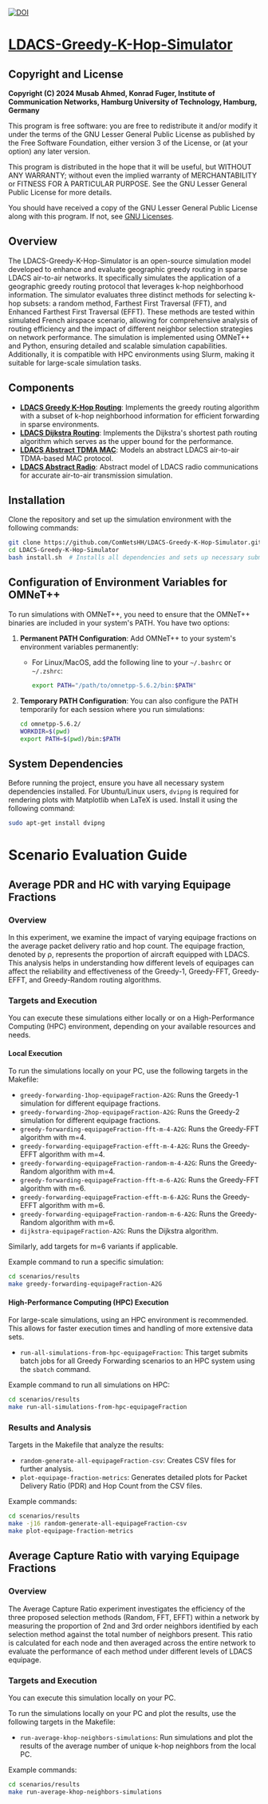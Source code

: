 [![DOI](https://zenodo.org/badge/DOI/10.5281/zenodo.12911062.svg)](https://doi.org/10.5281/zenodo.12911062)

# [LDACS-Greedy-K-Hop-Simulator](https://github.com/ComNetsHH/LDACS-Greedy-K-Hop-Simulator)

## Copyright and License

**Copyright (C) 2024 Musab Ahmed, Konrad Fuger, Institute of Communication Networks, Hamburg University of Technology, Hamburg, Germany**

This program is free software: you are free to redistribute it and/or modify it under the terms of the GNU Lesser General Public License as published by the Free Software Foundation, either version 3 of the License, or (at your option) any later version.

This program is distributed in the hope that it will be useful, but WITHOUT ANY WARRANTY; without even the implied warranty of MERCHANTABILITY or FITNESS FOR A PARTICULAR PURPOSE. See the GNU Lesser General Public License for more details.

You should have received a copy of the GNU Lesser General Public License along with this program. If not, see [GNU Licenses](https://www.gnu.org/licenses/).

## Overview
The LDACS-Greedy-K-Hop-Simulator is an open-source simulation model developed to enhance and evaluate geographic greedy routing in sparse LDACS air-to-air networks. It specifically simulates the application of a geographic greedy routing protocol that leverages k-hop neighborhood information. The simulator evaluates three distinct methods for selecting k-hop subsets: a random method, Farthest First Traversal (FFT), and Enhanced Farthest First Traversal (EFFT). These methods are tested within simulated French airspace scenario, allowing for comprehensive analysis of routing efficiency and the impact of different neighbor selection strategies on network performance. The simulation is implemented using OMNeT++ and Python, ensuring detailed and scalable simulation capabilities. Additionally, it is compatible with HPC environments using Slurm, making it suitable for large-scale simulation tasks.

## Components
- **[LDACS Greedy K-Hop Routing](https://github.com/ComNetsHH/LDACS-Greedy-K-Hop-Routing)**: Implements the greedy routing algorithm with a subset of k-hop neighborhood information for efficient forwarding in sparse environments.
- **[LDACS Dijkstra Routing](https://github.com/ComNetsHH/LDACS-Dijkstra)**: Implements the Dijkstra's shortest path routing algorithm which serves as the upper bound for the performance.
- **[LDACS Abstract TDMA MAC](https://github.com/ComNetsHH/LDACS-Abstract-TDMA-MAC)**: Models an abstract LDACS air-to-air TDMA-based MAC protocol.
- **[LDACS Abstract Radio](https://github.com/ComNetsHH/LDACS-Abstract-Radio)**: Abstract model of LDACS radio communications for accurate air-to-air transmission simulation.

## Installation
Clone the repository and set up the simulation environment with the following commands:
```bash
git clone https://github.com/ComNetsHH/LDACS-Greedy-K-Hop-Simulator.git
cd LDACS-Greedy-K-Hop-Simulator
bash install.sh  # Installs all dependencies and sets up necessary submodules
```

## Configuration of Environment Variables for OMNeT++

To run simulations with OMNeT++, you need to ensure that the OMNeT++ binaries are included in your system's PATH. You have two options:

1. **Permanent PATH Configuration**:
   Add OMNeT++ to your system's environment variables permanently:
   - For Linux/MacOS, add the following line to your `~/.bashrc` or `~/.zshrc`:
     ```bash
     export PATH="/path/to/omnetpp-5.6.2/bin:$PATH"
     ```

2. **Temporary PATH Configuration**:
   You can also configure the PATH temporarily for each session where you run simulations:
   ```bash
   cd omnetpp-5.6.2/
   WORKDIR=$(pwd)
   export PATH=$(pwd)/bin:$PATH


## System Dependencies
Before running the project, ensure you have all necessary system dependencies installed. For Ubuntu/Linux users, `dvipng` is required for rendering plots with Matplotlib when LaTeX is used. Install it using the following command:
```bash
sudo apt-get install dvipng
```

# Scenario Evaluation Guide

## Average PDR and HC with varying Equipage Fractions 

### Overview
In this experiment, we examine the impact of varying equipage fractions on the average packet delivery ratio and hop count. The equipage fraction, denoted by ρ, represents the proportion of aircraft equipped with LDACS. This analysis helps in understanding how different levels of equipages can affect the reliability and effectiveness of the Greedy-1, Greedy-FFT, Greedy-EFFT, and Greedy-Random routing algorithms.

### Targets and Execution
You can execute these simulations either locally or on a High-Performance Computing (HPC) environment, depending on your available resources and needs.

#### Local Execution
To run the simulations locally on your PC, use the following targets in the Makefile:

- `greedy-forwarding-1hop-equipageFraction-A2G`: Runs the Greedy-1 simulation for different equipage fractions.
- `greedy-forwarding-2hop-equipageFraction-A2G`: Runs the Greedy-2 simulation for different equipage fractions.
- `greedy-forwarding-equipageFraction-fft-m-4-A2G`: Runs the Greedy-FFT algorithm with m=4.
- `greedy-forwarding-equipageFraction-efft-m-4-A2G`: Runs the Greedy-EFFT algorithm with m=4.
- `greedy-forwarding-equipageFraction-random-m-4-A2G`: Runs the Greedy-Random algorithm with m=4.
- `greedy-forwarding-equipageFraction-fft-m-6-A2G`: Runs the Greedy-FFT algorithm with m=6.
- `greedy-forwarding-equipageFraction-efft-m-6-A2G`: Runs the Greedy-EFFT algorithm with m=6.
- `greedy-forwarding-equipageFraction-random-m-6-A2G`: Runs the Greedy-Random algorithm with m=6.
- `dijkstra-equipageFraction-A2G`: Runs the Dijkstra algorithm.

Similarly, add targets for m=6 variants if applicable.

Example command to run a specific simulation:
```bash
cd scenarios/results
make greedy-forwarding-equipageFraction-A2G
```

#### High-Performance Computing (HPC) Execution
For large-scale simulations, using an HPC environment is recommended. This allows for faster execution times and handling of more extensive data sets.

- `run-all-simulations-from-hpc-equipageFraction`: This target submits batch jobs for all Greedy Forwarding scenarios to an HPC system using the `sbatch` command.

Example command to run all simulations on HPC:
```bash
cd scenarios/results
make run-all-simulations-from-hpc-equipageFraction
```
### Results and Analysis
Targets in the Makefile that analyze the results:
- `random-generate-all-equipageFraction-csv`: Creates CSV files for further analysis.
- `plot-equipage-fraction-metrics`: Generates detailed plots for Packet Delivery Ratio (PDR) and Hop Count from the CSV files.

Example commands:
```bash
cd scenarios/results
make -j16 random-generate-all-equipageFraction-csv
make plot-equipage-fraction-metrics
```

## Average Capture Ratio with varying Equipage Fractions 

### Overview
The Average Capture Ratio experiment investigates the efficiency of the three proposed selection methods (Random, FFT, EFFT) within a network by measuring the proportion of 2nd and 3rd order neighbors identified by each selection method against the total number of neighbors present. This ratio is calculated for each node and then averaged across the entire network to evaluate the performance of each method under different levels of LDACS equipage. 

### Targets and Execution
You can execute this simulation locally on your PC.

To run the simulations locally on your PC and plot the results, use the following targets in the Makefile:

- `run-average-khop-neighbors-simulations`: Run simulations and plot the results of the average number of unique k-hop neighbors from the local PC.

Example commands:
```bash
cd scenarios/results
make run-average-khop-neighbors-simulations
```
